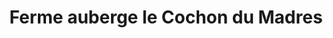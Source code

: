 ---
title: "Ferme auberge le Cochon du Madres"
url: /escouloubre/ferme-auberge-le-cochon-du-madres/
shop: ferme
---